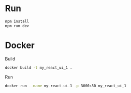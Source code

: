 # Run

```bash
npm install
npm run dev
```

# Docker

Build

```bash
docker build -t my_react_ui_1 .
```

Run

```bash
docker run --name my-react-ui-1 -p 3000:80 my_react_ui_1
```
